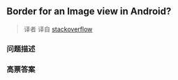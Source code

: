 ## Border for an Image view in Android?

> 译者 译自 [stackoverflow](http://stackoverflow.com/questions/3263611/border-for-an-image-view-in-android) 

### 问题描述 

### 高票答案 

